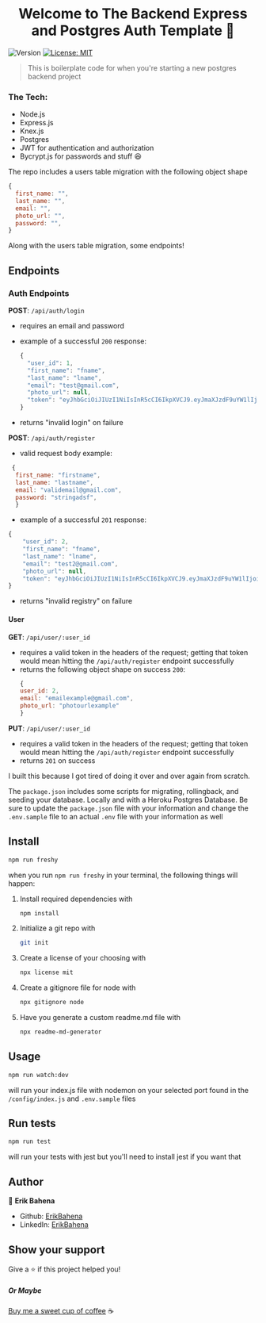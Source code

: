<h1 align="center">Welcome to The Backend Express and Postgres Auth Template 👋</h1>
<p>
  <img alt="Version" src="https://img.shields.io/badge/version-1.0.0-blue.svg?cacheSeconds=2592000" />
  <a href="#" target="_blank">
    <img alt="License: MIT" src="https://img.shields.io/badge/License-MIT-yellow.svg" />
  </a>
</p>

> This is boilerplate code for when you're starting a new postgres backend project

### The Tech:

- Node.js
- Express.js
- Knex.js
- Postgres
- JWT for authentication and authorization
- Bycrypt.js for passwords and stuff 😆

The repo includes a users table migration with the following object shape

```javascript
{
  first_name: "",
  last_name: "",
  email: "",
  photo_url: "",
  password: "",
}
```

Along with the users table migration, some endpoints!

## Endpoints

### Auth Endpoints

**POST**: `/api/auth/login`

- requires an email and password
- example of a successful `200` response:

  ```javascript
  {
    "user_id": 1,
    "first_name": "fname",
    "last_name": "lname",
    "email": "test@gmail.com",
    "photo_url": null,
    "token": "eyJhbGciOiJIUzI1NiIsInR5cCI6IkpXVCJ9.eyJmaXJzdF9uYW1lIjoiZm5hbWUiLCJsYXN0X25hbWUiOiJsbmFtZSIsImVtYWlsIjoidGVzdEBnbWFpbC5jb20iLCJ1c2VyX2lkIasdfasdfasdfi339dfDY0NTI4NDcsImV4cCI6MTY0Njg4NDg0N30.bOi7V1SeYqn_basdf_dfdoEUesXE6KE0xd5O0"
  }
  ```

- returns "invalid login" on failure

**POST**: `/api/auth/register`

- valid request body example:

```javascript
 {
  first_name: "firstname",
  last_name: "lastname",
  email: "validemail@gmail.com",
  password: "stringadsf",
  }
```

- example of a successful `201` response:

```javascript
{
    "user_id": 2,
    "first_name": "fname",
    "last_name": "lname",
    "email": "test2@gmail.com",
    "photo_url": null,
    "token": "eyJhbGciOiJIUzI1NiIsInR5cCI6IkpXVCJ9.eyJmaXJzdF9uYW1lIjoiZm5hbWUiLCJsYXN0X25hbWUiOiJsbmFtZSIsImVtYWlsIjoidGVzdDJAZ21haWwuY29tIiwiaWF0IjoxNjQ2NDUzMDgzLCJleHAiOjE2NDY4ODUwODN9.ALfvUReplDobFfqqZkbD2TqaU9Qzxu8c3kpWmoJfFOo"
}
```

- returns "invalid registry" on failure

#### User

**GET**: `/api/user/:user_id`

- requires a valid token in the headers of the request; getting that token would mean hitting the `/api/auth/register` endpoint successfully
- returns the following object shape on success `200`:
  ```javascript
  {
  user_id: 2,
  email: "emailexample@gmail.com",
  photo_url: "photourlexample"
  }
  ```

**PUT**: `/api/user/:user_id`

- requires a valid token in the headers of the request; getting that token would mean hitting the `/api/auth/register` endpoint successfully
- returns `201` on success

I built this because I got tired of doing it over and over again from scratch.

The `package.json` includes some scripts for migrating, rollingback, and seeding your database. Locally and with a Heroku Postgres Database. Be sure to update the `package.json` file with your information and change the `.env.sample` file to an actual `.env` file with your information as well

## Install

```sh
npm run freshy
```

when you run `npm run freshy` in your terminal, the following things will happen:

<ol>
  <li>Install required dependencies with <br/>

```sh
npm install
```

</li>

  <li>Initialize a git repo with

```sh
git init
```

</li>
   
  <li>Create a license of your choosing with <br/> 
  
  ``` sh 
  npx license mit
  ``` 
  
  </li>
  <li>Create a gitignore file for node with <br/> 
  
  ``` sh 
  npx gitignore node
  ``` 
  </li>
  <li>Have you generate a custom readme.md file with <br/>
  
  
  ``` sh 
  npx readme-md-generator
  ``` 
  
  </li>
</ol>

## Usage

```sh
npm run watch:dev
```

will run your index.js file with nodemon on your selected port found in the `/config/index.js` and `.env.sample` files

## Run tests

```sh
npm run test
```

will run your tests with jest but you'll need to install jest if you want that

## Author

👤 **Erik Bahena**

- Github: [ErikBahena](https://github.com/ErikBahena)
- LinkedIn: [ErikBahena](https://linkedin.com/in/ErikBahena)

## Show your support

Give a ⭐️ if this project helped you!

##### Or Maybe

[Buy me a sweet cup of coffee](https://www.buymeacoffee.com/ErikBahena) ☕
